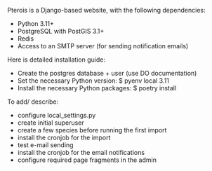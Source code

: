 Pterois is a Django-based website, with the following dependencies:

- Python 3.11+
- PostgreSQL with PostGIS 3.1+
- Redis
- Access to an SMTP server (for sending notification emails)

Here is detailed installation guide:

- Create the postgres database + user (use DO documentation)
- Set the necessary Python version:
$ pyenv local 3.11
- Install the necessary Python packages:
$ poetry install

To add/ describe:

- configure local_settings.py
- create initial superuser
- create a few species before running the first import
- install the cronjob for the import
- test e-mail sending
- install the cronjob for the email notifications
- configure required page fragments in the admin